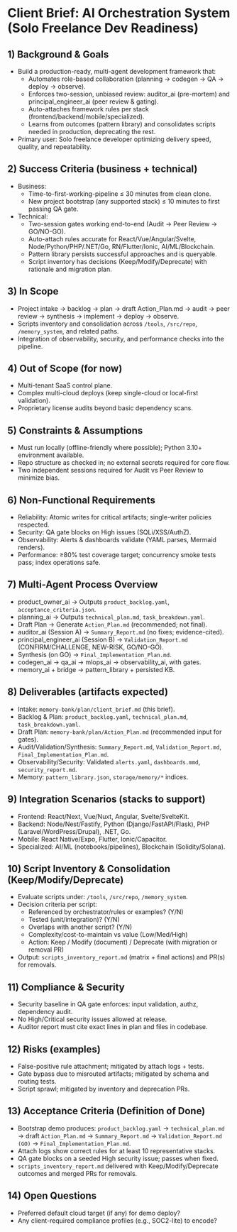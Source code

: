 # Client Brief: AI Orchestration System (Solo Freelance Dev Readiness)

## 1) Background & Goals
- Build a production-ready, multi-agent development framework that:
  - Automates role-based collaboration (planning → codegen → QA → deploy → observe).
  - Enforces two-session, unbiased review: auditor_ai (pre-mortem) and principal_engineer_ai (peer review & gating).
  - Auto-attaches framework rules per stack (frontend/backend/mobile/specialized).
  - Learns from outcomes (pattern library) and consolidates scripts needed in production, deprecating the rest.
- Primary user: Solo freelance developer optimizing delivery speed, quality, and repeatability.

## 2) Success Criteria (business + technical)
- Business:
  - Time-to-first-working-pipeline ≤ 30 minutes from clean clone.
  - New project bootstrap (any supported stack) ≤ 10 minutes to first passing QA gate.
- Technical:
  - Two-session gates working end-to-end (Audit → Peer Review → GO/NO-GO).
  - Auto-attach rules accurate for React/Vue/Angular/Svelte, Node/Python/PHP/.NET/Go, RN/Flutter/Ionic, AI/ML/Blockchain.
  - Pattern library persists successful approaches and is queryable.
  - Script inventory has decisions (Keep/Modify/Deprecate) with rationale and migration plan.

## 3) In Scope
- Project intake → backlog → plan → draft Action_Plan.md → audit → peer review → synthesis → implement → deploy → observe.
- Scripts inventory and consolidation across `/tools`, `/src/repo`, `/memory_system`, and related paths.
- Integration of observability, security, and performance checks into the pipeline.

## 4) Out of Scope (for now)
- Multi-tenant SaaS control plane.
- Complex multi-cloud deploys (keep single-cloud or local-first validation).
- Proprietary license audits beyond basic dependency scans.

## 5) Constraints & Assumptions
- Must run locally (offline-friendly where possible); Python 3.10+ environment available.
- Repo structure as checked in; no external secrets required for core flow.
- Two independent sessions required for Audit vs Peer Review to minimize bias.

## 6) Non-Functional Requirements
- Reliability: Atomic writes for critical artifacts; single-writer policies respected.
- Security: QA gate blocks on High issues (SQLi/XSS/AuthZ).
- Observability: Alerts & dashboards validate (YAML parses, Mermaid renders).
- Performance: ≥80% test coverage target; concurrency smoke tests pass; index operations safe.

## 7) Multi-Agent Process Overview
- product_owner_ai → Outputs `product_backlog.yaml`, `acceptance_criteria.json`.
- planning_ai → Outputs `technical_plan.md`, `task_breakdown.yaml`.
- Draft Plan → Generate `Action_Plan.md` (recommended; not final).
- auditor_ai (Session A) → `Summary_Report.md` (no fixes; evidence-cited).
- principal_engineer_ai (Session B) → `Validation_Report.md` (CONFIRM/CHALLENGE, NEW-RISK, GO/NO-GO).
- Synthesis (on GO) → `Final_Implementation_Plan.md`.
- codegen_ai → qa_ai → mlops_ai → observability_ai, with gates.
- memory_ai + bridge → pattern_library + persisted KB.

## 8) Deliverables (artifacts expected)
- Intake: `memory-bank/plan/client_brief.md` (this brief).
- Backlog & Plan: `product_backlog.yaml`, `technical_plan.md`, `task_breakdown.yaml`.
- Draft Plan: `memory-bank/plan/Action_Plan.md` (recommended input for gates).
- Audit/Validation/Synthesis: `Summary_Report.md`, `Validation_Report.md`, `Final_Implementation_Plan.md`.
- Observability/Security: Validated `alerts.yaml`, `dashboards.mmd`, `security_report.md`.
- Memory: `pattern_library.json`, `storage/memory/*` indices.

## 9) Integration Scenarios (stacks to support)
- Frontend: React/Next, Vue/Nuxt, Angular, Svelte/SvelteKit.
- Backend: Node/Nest/Fastify, Python (Django/FastAPI/Flask), PHP (Laravel/WordPress/Drupal), .NET, Go.
- Mobile: React Native/Expo, Flutter, Ionic/Capacitor.
- Specialized: AI/ML (notebooks/pipelines), Blockchain (Solidity/Solana).

## 10) Script Inventory & Consolidation (Keep/Modify/Deprecate)
- Evaluate scripts under: `/tools`, `/src/repo`, `/memory_system`.
- Decision criteria per script:
  - Referenced by orchestrator/rules or examples? (Y/N)
  - Tested (unit/integration)? (Y/N)
  - Overlaps with another script? (Y/N)
  - Complexity/cost-to-maintain vs value (Low/Med/High)
  - Action: Keep / Modify (document) / Deprecate (with migration or removal PR)
- Output: `scripts_inventory_report.md` (matrix + final actions) and PR(s) for removals.

## 11) Compliance & Security
- Security baseline in QA gate enforces: input validation, authz, dependency audit.
- No High/Critical security issues allowed at release.
- Auditor report must cite exact lines in plan and files in codebase.

## 12) Risks (examples)
- False-positive rule attachment; mitigated by attach logs + tests.
- Gate bypass due to misrouted artifacts; mitigated by schema and routing tests.
- Script sprawl; mitigated by inventory and deprecation PRs.

## 13) Acceptance Criteria (Definition of Done)
- Bootstrap demo produces: `product_backlog.yaml` → `technical_plan.md` → draft `Action_Plan.md` → `Summary_Report.md` → `Validation_Report.md (GO)` → `Final_Implementation_Plan.md`.
- Attach logs show correct rules for at least 10 representative stacks.
- QA gate blocks on a seeded High security issue; passes when fixed.
- `scripts_inventory_report.md` delivered with Keep/Modify/Deprecate outcomes and merged PRs for removals.

## 14) Open Questions
- Preferred default cloud target (if any) for demo deploy?
- Any client-required compliance profiles (e.g., SOC2-lite) to encode?
